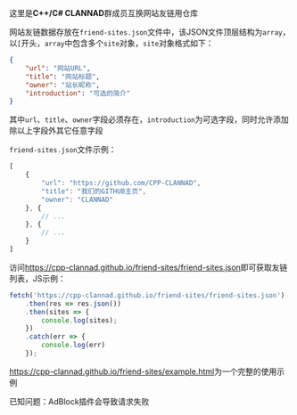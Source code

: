 这里是**C++/C# CLANNAD**群成员互换网站友链用仓库

网站友链数据存放在`friend-sites.json`文件中，该JSON文件顶层结构为`array`，以`[`开头，`array`中包含多个`site`对象，`site`对象格式如下：

```json
{
    "url": "网站URL",
    "title": "网站标题",
    "owner": "站长昵称",
    "introduction": "可选的简介"
}
```

其中`url`、`title`、`owner`字段必须存在，`introduction`为可选字段，同时允许添加除以上字段外其它任意字段

`friend-sites.json`文件示例：

```js
[
    {
        "url": "https://github.com/CPP-CLANNAD",
        "title": "我们的GITHUB主页",
        "owner": "CLANNAD"
    }, {
        // ...
    }, {
        // ...
    }
]
```

访问<https://cpp-clannad.github.io/friend-sites/friend-sites.json>即可获取友链列表，JS示例：

```js
fetch('https://cpp-clannad.github.io/friend-sites/friend-sites.json')
    .then(res => res.json())
    .then(sites => {
        console.log(sites);
    })
    .catch(err => {
        console.log(err)
    });
```

<https://cpp-clannad.github.io/friend-sites/example.html>为一个完整的使用示例

已知问题：AdBlock插件会导致请求失败